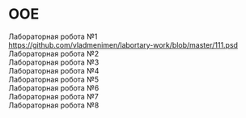 # OOE
Лабораторная робота №1 <br> https://github.com/vladmenimen/labortary-work/blob/master/111.psd 
Лабораторная робота №2 <br> 
Лабораторная робота №3 <br> 
Лабораторная робота №4 <br> 
Лабораторная робота №5 <br> 
Лабораторная робота №6 <br> 
Лабораторная робота №7 <br> 
Лабораторная робота №8 <br> 
